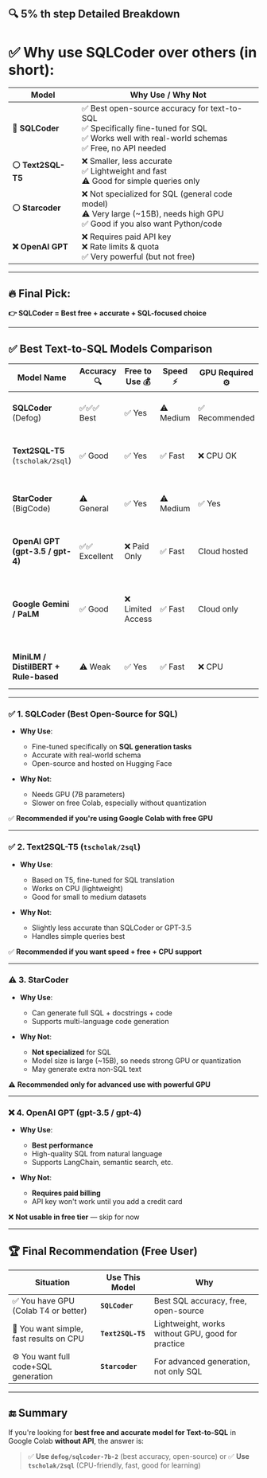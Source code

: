 ## 🔍 5% th step Detailed Breakdown


# ✅ Why use **SQLCoder** over others (in short):

| Model             | Why Use / Why Not                                                                                                                                 |
| ----------------- | ------------------------------------------------------------------------------------------------------------------------------------------------- |
| **🔹 SQLCoder**   | ✅ Best open-source accuracy for text-to-SQL<br>✅ Specifically fine-tuned for SQL<br>✅ Works well with real-world schemas<br>✅ Free, no API needed |
| **⚪ Text2SQL-T5** | ❌ Smaller, less accurate<br>✅ Lightweight and fast<br>⚠️ Good for simple queries only                                                             |
| **⚪ Starcoder**   | ❌ Not specialized for SQL (general code model)<br>⚠️ Very large (\~15B), needs high GPU<br>✅ Good if you also want Python/code                    |
| **❌ OpenAI GPT**  | ❌ Requires paid API key<br>❌ Rate limits & quota<br>✅ Very powerful (but not free)                                                                |

---

## 🔥 Final Pick:

**👉 SQLCoder = Best free + accurate + SQL-focused choice**

---

## ✅ **Best Text-to-SQL Models Comparison**

| Model Name                           | Accuracy 🔍  | Free to Use 💰   | Speed ⚡   | GPU Required ⚙️ | Why Use                                | Why Not                                                        |
| ------------------------------------ | ------------ | ---------------- | --------- | --------------- | -------------------------------------- | -------------------------------------------------------------- |
| **SQLCoder** (Defog)                 | ✅✅✅ Best     | ✅ Yes            | ⚠️ Medium | ✅ Recommended   | Best open-source accuracy, SQL-tuned   | Needs GPU, large model (\~7B)                                  |
| **Text2SQL-T5** (`tscholak/2sql`)    | ✅ Good       | ✅ Yes            | ✅ Fast    | ❌ CPU OK        | Lightweight, works on CPU, easy prompt | Slightly lower accuracy                                        |
| **StarCoder** (BigCode)              | ⚠️ General   | ✅ Yes            | ⚠️ Medium | ✅ Yes           | Can generate SQL + Python + comments   | Not fine-tuned for SQL, large model                            |
| **OpenAI GPT (gpt-3.5 / gpt-4)**     | ✅✅ Excellent | ❌ Paid Only      | ✅ Fast    | Cloud hosted    | Highest accuracy, works with LangChain | Requires billing (no free use)                                 |
| **Google Gemini / PaLM**             | ✅ Good       | ❌ Limited Access | ✅ Fast    | Cloud only      | Part of Google ecosystem               | No open-source version, not easily usable for custom SQL tasks |
| **MiniLM / DistilBERT + Rule-based** | ⚠️ Weak      | ✅ Yes            | ✅ Fast    | ❌ CPU           | Tiny, lightweight, good for mobile     | Poor at SQL generation                                         |

---

### ✅ 1. **SQLCoder** (Best Open-Source for SQL)

* **Why Use**:

  * Fine-tuned specifically on **SQL generation tasks**
  * Accurate with real-world schema
  * Open-source and hosted on Hugging Face
* **Why Not**:

  * Needs GPU (7B parameters)
  * Slower on free Colab, especially without quantization

✅ **Recommended if you're using Google Colab with free GPU**

---

### ✅ 2. **Text2SQL-T5** (`tscholak/2sql`)

* **Why Use**:

  * Based on T5, fine-tuned for SQL translation
  * Works on CPU (lightweight)
  * Good for small to medium datasets
* **Why Not**:

  * Slightly less accurate than SQLCoder or GPT-3.5
  * Handles simple queries best

✅ **Recommended if you want speed + free + CPU support**

---

### ⚠️ 3. **StarCoder**

* **Why Use**:

  * Can generate full SQL + docstrings + code
  * Supports multi-language code generation
* **Why Not**:

  * **Not specialized** for SQL
  * Model size is large (\~15B), so needs strong GPU or quantization
  * May generate extra non-SQL text

⚠️ **Recommended only for advanced use with powerful GPU**

---

### ❌ 4. **OpenAI GPT (gpt-3.5 / gpt-4)**

* **Why Use**:

  * **Best performance**
  * High-quality SQL from natural language
  * Supports LangChain, semantic search, etc.
* **Why Not**:

  * **Requires paid billing**
  * API key won't work until you add a credit card

❌ **Not usable in free tier** — skip for now

---

## 🏆 Final Recommendation (Free User)

| Situation                               | Use This Model    | Why                                               |
| --------------------------------------- | ----------------- | ------------------------------------------------- |
| ✅ You have GPU (Colab T4 or better)     | **`SQLCoder`**    | Best SQL accuracy, free, open-source              |
| 🧠 You want simple, fast results on CPU | **`Text2SQL-T5`** | Lightweight, works without GPU, good for practice |
| ⚙️ You want full code+SQL generation    | **`Starcoder`**   | For advanced generation, not only SQL             |

---

## 🔚 Summary

If you're looking for **best free and accurate model for Text-to-SQL** in Google Colab **without API**, the answer is:

> ✅ **Use `defog/sqlcoder-7b-2`** (best accuracy, open-source)
> or
> ✅ **Use `tscholak/2sql`** (CPU-friendly, fast, good for learning)

